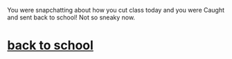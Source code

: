 You were snapchatting about how you cut class today and you 
were Caught and sent back to school! Not so sneaky now.

# [back to school](../home.md/go-to-school.md)